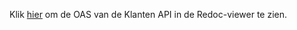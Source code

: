 Klik [hier](http://redocly.github.io/redoc/?url=https://raw.githubusercontent.com/VNG-Realisatie/klantinteracties/main/specificatie/klanten/openapi.yaml) om de OAS van de Klanten API in de Redoc-viewer te zien.
